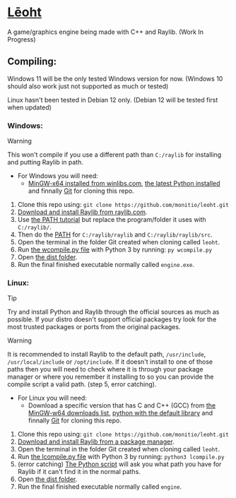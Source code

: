 # [Lēoht](https://ipa-reader.com/?text=L%C4%93oht&voice=Emma)
A game/graphics engine being made with C++ and Raylib. (Work In Progress)

## Compiling:
Windows 11 will be the only tested Windows version for now.
(Windows 10 should also work just not supported as much or tested)

Linux hasn't been tested in Debian 12 only.
(Debian 12 will be tested first when updated)

### Windows:

> [!WARNING]
> This won't compile if you use a different path than `C:/raylib` for installing and putting Raylib in path.

- For Windows you will need:
    - [MinGW-x64 installed from winlibs.com](https://winlibs.com/#download-release), [the latest Python installed](https://www.python.org/downloads/) and finnally [Git](https://git-scm.com/) for cloning this repo.

1. Clone this repo using: `git clone https://github.com/monitio/leoht.git`
2. [Download and install Raylib from raylib.com](https://raylib.com).
3. Use [the PATH tutorial](https://windowsloop.com/how-to-add-to-windows-path/) but replace the program/folder it uses with `C:/raylib/`.
4. Then do the [PATH](https://windowsloop.com/how-to-add-to-windows-path/) for `C:/raylib/raylib` and `C:/raylib/raylib/src`.
5. Open the terminal in the folder Git created when cloning called `leoht`.
6. Run [the wcompile.py file](/wcompile.py) with Python 3 by running: `py wcompile.py`
7. Open [the dist folder](/dist/).
8. Run the final finished executable normally called `engine.exe`.

### Linux:

> [!TIP]
> Try and install Python and Raylib through the official sources as much as possible. If your distro doesn't support official packages try look for the most trusted packages or ports from the original packages.

> [!WARNING]
> It is recommended to install Raylib to the default path, `/usr/include`, `/usr/local/include` or `/opt/include`. If it doesn't install to one of those paths then you will need to check where it is through your package manager or where you remember it installing to so you can provide the compile script a valid path. (step 5, error catching).

- For Linux you will need:
    - Download a specific version that has C and C++ (GCC) from [the MinGW-w64 downloads list](https://www.mingw-w64.org/downloads/), [python with the default library](https://pkgs.org/search/?q=python) and finnally [Git](https://git-scm.com/) for cloning this repo.

1. Clone this repo using: `git clone https://github.com/monitio/leoht.git`
2. [Download and install Raylib from a package manager](https://pkgs.org/search/?q=raylib).
3. Open the terminal in the folder Git created when cloning called `leoht`.
4. Run [the lcompile.py file](/lcompile.py) with Python 3 by running: `python3 lcompile.py`
5. (error catching) [The Python script](/lcompile.py) will ask you what path you have for Raylib if it can't find it in the normal paths. 
6. Open [the dist folder](/dist/).
7. Run the final finished executable normally called `engine`.
